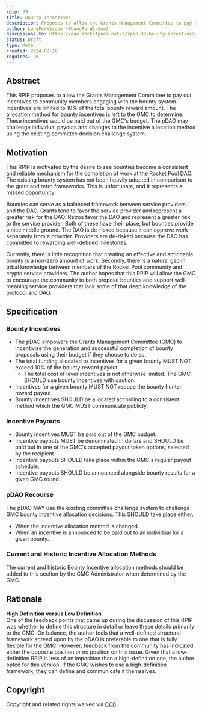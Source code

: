 ```yaml
---
rpip: 39
title: Bounty Incentives
description: Proposes to allow the Grants Management Committee to pay out incentives to community members engaging with the bounty system.
author: LongForWisdom (@LongForWisdom)
discussions-to: https://dao.rocketpool.net/t/rpip-39-bounty-incentives/2753
status: Draft
type: Meta
created: 2024-02-16
requires: 26
---
```


## Abstract

This RPIP proposes to allow the Grants Management Committee to pay out incentives to community members engaging with the bounty system. Incentives are limited to 10% of the total bounty reward amount. The allocation method for bounty incentives is left to the GMC to determine. These incentives would be paid out of the GMC's budget. The pDAO may challenge individual payouts and changes to the incentive allocation method using the existing committee decision challenge system. 

## Motivation
This RPIP is motivated by the desire to see bounties become a consistent and reliable mechanism for the completion of work at the Rocket Pool DAO. The existing bounty system has not been heavily adopted in comparison to the grant and retro frameworks. This is unfortunate, and it represents a missed opportunity.

Bounties can serve as a balanced framework between service providers and the DAO. Grants tend to favor the service provider and represent a greater risk for the DAO. Retros favor the DAO and represent a greater risk to the service provider. Both of these have their place, but bounties provide a nice middle ground. The DAO is de-risked because it can approve work separately from a provider. Providers are de-risked because the DAO has committed to rewarding well-defined milestones.

Currently, there is little recognition that creating an effective and actionable bounty is a non-zero amount of work. Secondly, there is a natural gap in tribal knowledge between members of the Rocket Pool community and crypto service providers. The author hopes that this RPIP will allow the GMC to encourage the community to both propose bounties and support well-meaning service providers that lack some of that deep knowledge of the protocol and DAO.

## Specification

### Bounty Incentives
* The pDAO empowers the Grants Management Committee (GMC) to incentivize the generation and successful completion of bounty proposals using their budget if they choose to do so.
* The total funding allocated to incentives for a given bounty MUST NOT exceed 10% of the bounty reward payout.
  * The total cost of lever incentives is not otherwise limited. The GMC SHOULD use bounty incentives with caution. 
* Incentives for a given bounty MUST NOT reduce the bounty hunter reward payout.
* Bounty incentives SHOULD be allocated according to a consistent method which the GMC MUST communicate publicly.

### Incentive Payouts
* Bounty incentives MUST be paid out of the GMC budget.
* Incentive payouts MUST be denominated in dollars and SHOULD be paid out in one of the GMC's accepted payout token options, selected by the recipient.
* Incentive payouts SHOULD take place within the GMC's regular payout schedule.
* Incentive payouts SHOULD be announced alongside bounty results for a given GMC round.

### pDAO Recourse
The pDAO MAY use the existing committee challenge system to challenge GMC bounty incentive allocation decisions. This SHOULD take place either:
* When the incentive allocation method is changed. 
* When an incentive is announced to be paid out to an individual for a given bounty.

### Current and Historic Incentive Allocation Methods

The current and historic Bounty Incentive allocation methods should be added to this section by the GMC Administrator when determined by the GMC.

## Rationale

**High Definition versus Low Definition**  
One of the feedback points that came up during the discussion of this RPIP was whether to define this structure in detail or leave these details primarily to the GMC. On balance, the author feels that a well-defined structural framework agreed upon by the pDAO is preferable to one that is fully flexible for the GMC. However, feedback from the community has indicated either the opposite position or no position on this issue. Given that a low-definition RPIP is less of an imposition than a high-definition one, the author opted for this version. If the GMC wishes to use a high-definition framework, they can define and communicate it themselves. 

## Copyright
Copyright and related rights waived via [CC0](https://creativecommons.org/publicdomain/zero/1.0/).
